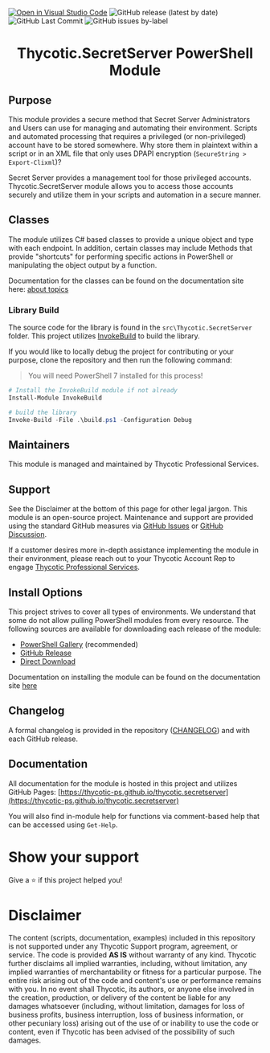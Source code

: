 [![Open in Visual Studio Code](https://open.vscode.dev/badges/open-in-vscode.svg)](https://open.vscode.dev/thycotic-ps/thycotic.secretserver)
![GitHub release (latest by date)](https://img.shields.io/github/v/release/thycotic-ps/thycotic.secretserver?style=flat-square)
![GitHub Last Commit](https://img.shields.io/github/last-commit/thycotic-ps/thycotic.secretserver?style=flat-square)
![GitHub issues by-label](https://img.shields.io/github/issues/thycotic-ps/thycotic.secretserver/bugs?style=flat-square)

<h1 align="center">Thycotic.SecretServer PowerShell Module</h1>
<p></p>

## Purpose

This module provides a secure method that Secret Server Administrators and Users can use for managing and automating their environment. Scripts and automated processing that requires a privileged (or non-privileged) account have to be stored somewhere. Why store them in plaintext within a script or in an XML file that only uses DPAPI encryption (`SecureString > Export-Clixml`)?

Secret Server provides a management tool for those privileged accounts. Thycotic.SecretServer module allows you to access those accounts securely and utilize them in your scripts and automation in a secure manner.

## Classes

The module utilizes C# based classes to provide a unique object and type with each endpoint. In addition, certain classes may include Methods that provide "shortcuts" for performing specific actions in PowerShell or manipulating the object output by a function.

Documentation for the classes can be found on the documentation site here: [about topics](https://thycotic-ps.github.io/thycotic.secretserver/about_topics/)

### Library Build

The source code for the library is found in the `src\Thycotic.SecretServer` folder. This project utilizes [InvokeBuild](https://powershellgallery.com/packages/InvokeBuild) to build the library.

If you would like to locally debug the project for contributing or your purpose, clone the repository and then run the following command:

> You will need PowerShell 7 installed for this process!

```powershell
# Install the InvokeBuild module if not already
Install-Module InvokeBuild

# build the library
Invoke-Build -File .\build.ps1 -Configuration Debug
```

## Maintainers

This module is managed and maintained by Thycotic Professional Services.

## Support

See the Disclaimer at the bottom of this page for other legal jargon. This module is an open-source project. Maintenance and support are provided using the standard GitHub measures via [GitHub Issues](https://github.com/thycotic-ps/thycotic.secretserver/issues/new) or [GitHub Discussion](https://github.com/thycotic-ps/thycotic.secretserver/discussions/new).

If a customer desires more in-depth assistance implementing the module in their environment, please reach out to your Thycotic Account Rep to engage [Thycotic Professional Services](https://thycotic.com/products/professional-services-training/).

## Install Options

This project strives to cover all types of environments. We understand that some do not allow pulling PowerShell modules from every resource. The following sources are available for downloading each release of the module:

- [PowerShell Gallery](https://www.powershellgallery.com/packages/Thycotic.SecretServer/) (recommended)
- [GitHub Release](https://github.com/thycotic-ps/thycotic.secretserver/releases/)
- [Direct Download](https://delineamarketplace01prod.blob.core.windows.net/integrations/Downloads/PowershellModule/0.60.8/Thycotic.SecretServer.zip)

Documentation on installing the module can be found on the documentation site [here](https://thycotic-ps.github.io/thycotic.secretserver/docs/install)

## Changelog

A formal changelog is provided in the repository ([CHANGELOG](CHANGELOG.md)) and with each GitHub release.

## Documentation

All documentation for the module is hosted in this project and utilizes GitHub Pages: [https://thycotic-ps.github.io/thycotic.secretserver](https://thycotic-ps.github.io/thycotic.secretserver)

You will also find in-module help for functions via comment-based help that can be accessed using `Get-Help`.

# Show your support

Give a ⭐️ if this project helped you!

# Disclaimer

The content (scripts, documentation, examples) included in this repository is not supported under any Thycotic Support program, agreement, or service. The code is provided **AS IS** without warranty of any kind. Thycotic further disclaims all implied warranties, including, without limitation, any implied warranties of merchantability or fitness for a particular purpose. The entire risk arising out of the code and content's use or performance remains with you. In no event shall Thycotic, its authors, or anyone else involved in the creation, production, or delivery of the content be liable for any damages whatsoever (including, without limitation, damages for loss of business profits, business interruption, loss of business information, or other pecuniary loss) arising out of the use of or inability to use the code or content, even if Thycotic has been advised of the possibility of such damages.
